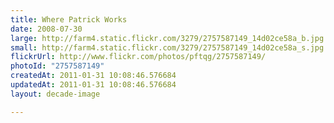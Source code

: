 ```yaml
---
title: Where Patrick Works
date: 2008-07-30
large: http://farm4.static.flickr.com/3279/2757587149_14d02ce58a_b.jpg
small: http://farm4.static.flickr.com/3279/2757587149_14d02ce58a_s.jpg
flickrUrl: http://www.flickr.com/photos/pftqg/2757587149/
photoId: "2757587149"
createdAt: 2011-01-31 10:08:46.576684
updatedAt: 2011-01-31 10:08:46.576684
layout: decade-image

---
```


